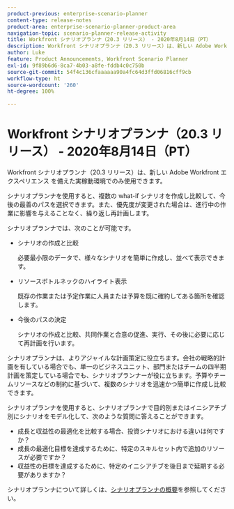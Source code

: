 ```yaml
---
product-previous: enterprise-scenario-planner
content-type: release-notes
product-area: enterprise-scenario-planner-product-area
navigation-topic: scenario-planner-release-activity
title: Workfront シナリオプランナ（20.3 リリース） - 2020年8月14日（PT）
description: Workfront シナリオプランナ（20.3 リリース）は、新しい Adobe Workfront エクスペリエンス を備えた実稼動環境でのみ使用できます。
author: Luke
feature: Product Announcements, Workfront Scenario Planner
exl-id: 9f89b6d6-8ca7-4b03-a8fe-fddb4c0c750b
source-git-commit: 54f4c136cfaaaaaa90a4fc64d3ffd06816cff9cb
workflow-type: ht
source-wordcount: '260'
ht-degree: 100%

---
```


# Workfront シナリオプランナ（20.3 リリース） - 2020年8月14日（PT）

Workfront シナリオプランナ（20.3 リリース）は、新しい Adobe Workfront エクスペリエンス を備えた実稼動環境でのみ使用できます。

シナリオプランナを使用すると、複数の what-if シナリオを作成し比較して、今後の最善のパスを選択できます。また、優先度が変更された場合は、進行中の作業に影響を与えることなく、繰り返し再計画します。

シナリオプランナでは、次のことが可能です。

* シナリオの作成と比較

  必要最小限のデータで、様々なシナリオを簡単に作成し、並べて表示できます。

* リソースボトルネックのハイライト表示

  既存の作業または予定作業に人員または予算を既に確約してある箇所を確認します。

* 今後のパスの決定

  シナリオの作成と比較、共同作業と合意の促進、実行、その後に必要に応じて再計画を行います。

シナリオプランナは、よりアジャイルな計画策定に役立ちます。会社の戦略的計画を有している場合でも、単一のビジネスユニット、部門またはチームの四半期計画を策定している場合でも、シナリオプランナーが役に立ちます。予算やチームリソースなどの制約に基づいて、複数のシナリオを迅速かつ簡単に作成し比較できます。

シナリオプランナを使用すると、シナリオプランナで目的別またはイニシアチブ別にシナリオをモデル化して、次のような質問に答えることができます。

* 成長と収益性の最適化を比較する場合、投資シナリオにおける違いは何ですか？
* 成長の最適化目標を達成するために、特定のスキルセット内で追加のリソースが必要ですか？
* 収益性の目標を達成するために、特定のイニシアチブを後日まで延期する必要がありますか？

シナリオプランナについて詳しくは、[シナリオプランナの概要](../../../scenario-planner/scenario-planner-overview.md)を参照してください。
